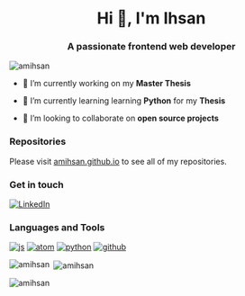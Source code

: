 <h1 align="center">Hi 👋, I'm Ihsan</h1>
<h3 align="center">A passionate frontend web developer</h3>

<p align="left"> <img src="https://komarev.com/ghpvc/?username=amihsan&label=Profile%20views&color=0e75b6&style=flat" alt="amihsan" /> </p>

- 🔭 I’m currently working on my **Master Thesis**

- 🌱 I’m currently learning learning **Python** for my **Thesis**

- 👯 I’m looking to collaborate on **open source projects**

### Repositories
Please visit [amihsan.github.io](//amihsan.github.io) to see all of my repositories.

### Get in touch
[![LinkedIn](https://github.com/amihsan/amihsan/assets/57538441/d660884d-98fb-4998-8b4a-f0fcfbc0d393)](https://www.linkedin.com/in/amimulihsan/)<!-- Your LinkedIn Profile -->

### Languages and Tools
[![js](https://github.com/amihsan/amihsan/assets/57538441/10c54b49-62f5-4266-a404-6ba3df30684c)](//amihsan.github.io)
[![atom](https://github.com/amihsan/amihsan/assets/57538441/72331674-0f61-4f5c-a740-d86bef4b7e23)](//amihsan.github.io)
[![python](https://github.com/amihsan/amihsan/assets/57538441/223af3f8-a7b8-4f55-be77-ce32f3ef4b3e)](//amihsan.github.io)
[![github](https://github.com/amihsan/amihsan/assets/57538441/87ad4645-156d-4218-bd07-94961578de29)](//amihsan.github.io)


<p><img align="left" src="https://github-readme-stats.vercel.app/api/top-langs?username=amihsan&show_icons=true&locale=en&layout=compact" alt="amihsan" /></p>

<p>&nbsp;<img align="center" src="https://github-readme-stats.vercel.app/api?username=amihsan&show_icons=true&locale=en" alt="amihsan" /></p>

<p><img align="center" src="https://github-readme-streak-stats.herokuapp.com/?user=amihsan&" alt="amihsan" /></p>
